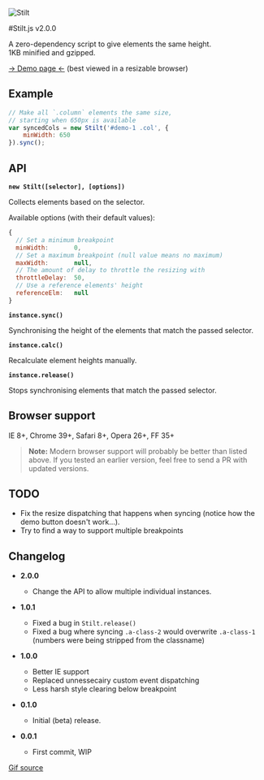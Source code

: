 ![Stilt](https://raw.github.com/flovan/stilt/master/demo/img/stilt.gif)

#Stilt.js v2.0.0

A zero-dependency script to give elements the same height.  
1KB minified and gzipped.

[&rarr; Demo page &larr;](http://htmlpreview.github.io/?https://github.com/flovan/stilt/blob/master/demo/index.html) (best viewed in a resizable browser)

## Example

```javascript
// Make all `.column` elements the same size,
// starting when 650px is available
var syncedCols = new Stilt('#demo-1 .col', {
	minWidth: 650
}).sync();
```

## API

**`new Stilt([selector], [options])`**  

Collects elements based on the selector.

Available options (with their default values):
```javascript
{
  // Set a minimum breakpoint
  minWidth:       0,
  // Set a maximum breakpoint (null value means no maximum)
  maxWidth:       null,
  // The amount of delay to throttle the resizing with
  throttleDelay:  50,
  // Use a reference elements' height 
  referenceElm:   null
}
```

**`instance.sync()`**  

Synchronising the height of the elements that match the passed selector.

**`instance.calc()`**  

Recalculate element heights manually.

**`instance.release()`**  

Stops synchronising elements that match the passed selector.

## Browser support

IE 8+, Chrome 39+, Safari 8+, Opera 26+, FF 35+ 

> **Note:** Modern browser support will probably be better than listed above. If you tested an earlier version, feel free to send a PR with updated versions.

## TODO

- Fix the resize dispatching that happens when syncing (notice how the demo button doesn't work...).
- Try to find a way to support multiple breakpoints

## Changelog

* **2.0.0**
  * Change the API to allow multiple individual instances.

* **1.0.1**
  * Fixed a bug in `Stilt.release()`
  * Fixed a bug where syncing `.a-class-2` would overwrite `.a-class-1` (numbers were being stripped from the classname)

* **1.0.0**
  * Better IE support
  * Replaced unnessecairy custom event dispatching
  * Less harsh style clearing below breakpoint

* **0.1.0**  
  * Initial (beta) release.

* **0.0.1**  
  * First commit, WIP

[Gif source](http://faunasworld-moved.tumblr.com/post/23673524798)
